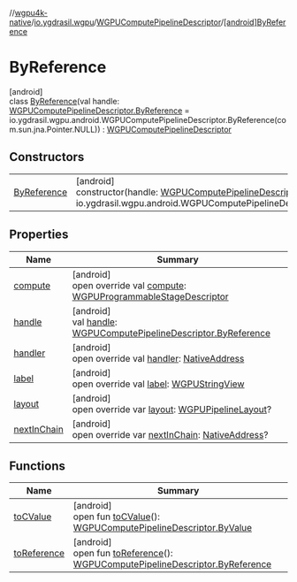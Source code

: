//[wgpu4k-native](../../../../index.md)/[io.ygdrasil.wgpu](../../index.md)/[WGPUComputePipelineDescriptor](../index.md)/[[android]ByReference](index.md)

# ByReference

[android]\
class [ByReference](index.md)(val handle: [WGPUComputePipelineDescriptor.ByReference](../../../io.ygdrasil.wgpu.android/-w-g-p-u-compute-pipeline-descriptor/-by-reference/index.md) = io.ygdrasil.wgpu.android.WGPUComputePipelineDescriptor.ByReference(com.sun.jna.Pointer.NULL)) : [WGPUComputePipelineDescriptor](../index.md)

## Constructors

| | |
|---|---|
| [ByReference](-by-reference.md) | [android]<br>constructor(handle: [WGPUComputePipelineDescriptor.ByReference](../../../io.ygdrasil.wgpu.android/-w-g-p-u-compute-pipeline-descriptor/-by-reference/index.md) = io.ygdrasil.wgpu.android.WGPUComputePipelineDescriptor.ByReference(com.sun.jna.Pointer.NULL)) |

## Properties

| Name | Summary |
|---|---|
| [compute](compute.md) | [android]<br>open override val [compute](compute.md): [WGPUProgrammableStageDescriptor](../../-w-g-p-u-programmable-stage-descriptor/index.md) |
| [handle](handle.md) | [android]<br>val [handle](handle.md): [WGPUComputePipelineDescriptor.ByReference](../../../io.ygdrasil.wgpu.android/-w-g-p-u-compute-pipeline-descriptor/-by-reference/index.md) |
| [handler](handler.md) | [android]<br>open override val [handler](handler.md): [NativeAddress](../../../ffi/-native-address/index.md) |
| [label](label.md) | [android]<br>open override val [label](label.md): [WGPUStringView](../../-w-g-p-u-string-view/index.md) |
| [layout](layout.md) | [android]<br>open override var [layout](layout.md): [WGPUPipelineLayout](../../-w-g-p-u-pipeline-layout/index.md)? |
| [nextInChain](next-in-chain.md) | [android]<br>open override var [nextInChain](next-in-chain.md): [NativeAddress](../../../ffi/-native-address/index.md)? |

## Functions

| Name | Summary |
|---|---|
| [toCValue](../[android]to-c-value.md) | [android]<br>open fun [toCValue](../[android]to-c-value.md)(): [WGPUComputePipelineDescriptor.ByValue](../../../io.ygdrasil.wgpu.android/-w-g-p-u-compute-pipeline-descriptor/-by-value/index.md) |
| [toReference](../to-reference.md) | [android]<br>open fun [toReference](../to-reference.md)(): [WGPUComputePipelineDescriptor.ByReference](../../../io.ygdrasil.wgpu.android/-w-g-p-u-compute-pipeline-descriptor/-by-reference/index.md) |